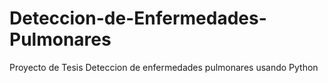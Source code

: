# Deteccion-de-Enfermedades-Pulmonares
Proyecto de Tesis Deteccion de enfermedades pulmonares usando Python
